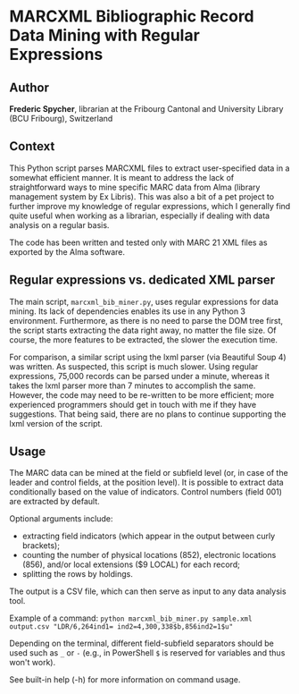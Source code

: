 # MARCXML Bibliographic Record Data Mining with Regular Expressions

## Author
**Frederic Spycher**, librarian at the Fribourg Cantonal and University Library (BCU Fribourg), Switzerland

## Context
This Python script parses MARCXML files to extract user-specified data in a somewhat efficient manner.
It is meant to address the lack of straightforward ways to mine specific MARC data from Alma (library management system by Ex Libris).
This was also a bit of a pet project to further improve my knowledge of regular expressions, which I generally find quite useful when working as a librarian, especially if dealing with data analysis on a regular basis.

The code has been written and tested only with MARC 21 XML files as exported by the Alma software.

## Regular expressions vs. dedicated XML parser
The main script, `marcxml_bib_miner.py`, uses regular expressions for data mining. Its lack of dependencies enables its use in any Python 3 environment.
Furthermore, as there is no need to parse the DOM tree first, the script starts extracting the data right away, no matter the file size.
Of course, the more features to be extracted, the slower the execution time.

For comparison, a similar script using the lxml parser (via Beautiful Soup 4) was written. As suspected, this script is much slower.
Using regular expressions, 75,000 records can be parsed under a minute, whereas it takes the lxml parser more than 7 minutes to accomplish the same.
However, the code may need to be re-written to be more efficient; more experienced programmers should get in touch with me if they have suggestions.
That being said, there are no plans to continue supporting the lxml version of the script.

## Usage
The MARC data can be mined at the field or subfield level (or, in case of the leader and control fields, at the position level). It is possible to extract data conditionally based on the value of indicators. Control numbers (field 001) are extracted by default.

Optional arguments include:
- extracting field indicators (which appear in the output between curly brackets);
- counting the number of physical locations (852), electronic locations (856), and/or local extensions ($9 LOCAL) for each record;
- splitting the rows by holdings.

The output is a CSV file, which can then serve as input to any data analysis tool.

Example of a command:
`python marcxml_bib_miner.py sample.xml output.csv "LDR/6,264ind1= ind2=4,300,338$b,856ind2=1$u"`

Depending on the terminal, different field-subfield separators should be used such as `_` or `-` (e.g., in PowerShell `$` is reserved for variables and thus won't work).

See built-in help (-h) for more information on command usage.
